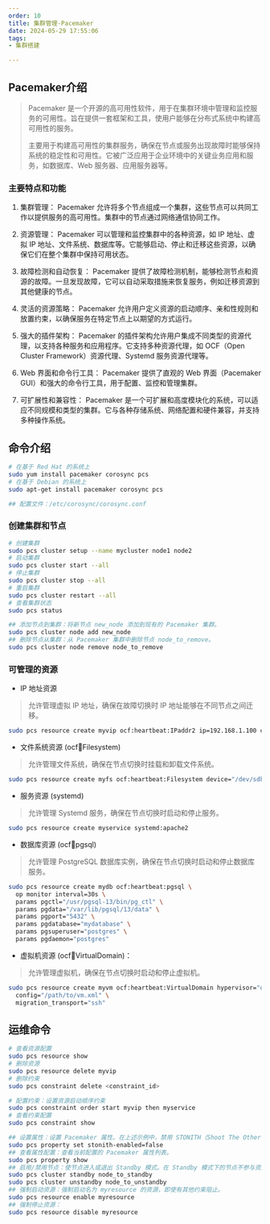 ```yaml
---
order: 10
title: 集群管理-Pacemaker
date: 2024-05-29 17:55:06
tags:
- 集群搭建

---
```

## Pacemaker介绍

> Pacemaker 是一个开源的高可用性软件，用于在集群环境中管理和监控服务的可用性。旨在提供一套框架和工具，使用户能够在分布式系统中构建高可用性的服务。
>
> 主要用于构建高可用性的集群服务，确保在节点或服务出现故障时能够保持系统的稳定性和可用性。它被广泛应用于企业环境中的关键业务应用和服务，如数据库、Web 服务器、应用服务器等。

### 主要特点和功能

1. 集群管理： Pacemaker 允许将多个节点组成一个集群，这些节点可以共同工作以提供服务的高可用性。集群中的节点通过网络通信协同工作。

2. 资源管理： Pacemaker 可以管理和监控集群中的各种资源，如 IP 地址、虚拟 IP 地址、文件系统、数据库等。它能够启动、停止和迁移这些资源，以确保它们在整个集群中保持可用状态。

3. 故障检测和自动恢复： Pacemaker 提供了故障检测机制，能够检测节点和资源的故障。一旦发现故障，它可以自动采取措施来恢复服务，例如迁移资源到其他健康的节点。

4. 灵活的资源策略： Pacemaker 允许用户定义资源的启动顺序、亲和性规则和放置约束，以确保服务在特定节点上以期望的方式运行。

5. 强大的插件架构： Pacemaker 的插件架构允许用户集成不同类型的资源代理，以支持各种服务和应用程序。它支持多种资源代理，如 OCF（Open Cluster Framework）资源代理、Systemd 服务资源代理等。

6. Web 界面和命令行工具： Pacemaker 提供了直观的 Web 界面（Pacemaker GUI）和强大的命令行工具，用于配置、监控和管理集群。

7. 可扩展性和兼容性： Pacemaker 是一个可扩展和高度模块化的系统，可以适应不同规模和类型的集群。它与各种存储系统、网络配置和硬件兼容，并支持多种操作系统。

## 命令介绍

```bash
# 在基于 Red Hat 的系统上
sudo yum install pacemaker corosync pcs
# 在基于 Debian 的系统上
sudo apt-get install pacemaker corosync pcs

## 配置文件：/etc/corosync/corosync.conf
```

### 创建集群和节点

```bash
# 创建集群
sudo pcs cluster setup --name mycluster node1 node2
# 启动集群
sudo pcs cluster start --all
# 停止集群
sudo pcs cluster stop --all
# 重启集群
sudo pcs cluster restart --all
# 查看集群状态
sudo pcs status

## 添加节点到集群：将新节点 new_node 添加到现有的 Pacemaker 集群。
sudo pcs cluster node add new_node
## 删除节点从集群：从 Pacemaker 集群中删除节点 node_to_remove。
sudo pcs cluster node remove node_to_remove
```

### 可管理的资源

- IP 地址资源

> 允许管理虚拟 IP 地址，确保在故障切换时 IP 地址能够在不同节点之间迁移。

```bash
sudo pcs resource create myvip ocf:heartbeat:IPaddr2 ip=192.168.1.100 cidr_netmask=24
```

- 文件系统资源 (ocf:heartbeat:Filesystem)

> 允许管理文件系统，确保在节点切换时挂载和卸载文件系统。

```bash
sudo pcs resource create myfs ocf:heartbeat:Filesystem device="/dev/sdb1" directory="/mnt/data" fstype="ext4"
```

- 服务资源 (systemd)

> 允许管理 Systemd 服务，确保在节点切换时启动和停止服务。

```bash
sudo pcs resource create myservice systemd:apache2
```

- 数据库资源 (ocf:heartbeat:pgsql)

> 允许管理 PostgreSQL 数据库实例，确保在节点切换时启动和停止数据库服务。

```bash
sudo pcs resource create mydb ocf:heartbeat:pgsql \
  op monitor interval=30s \
  params pgctl="/usr/pgsql-13/bin/pg_ctl" \
  params pgdata="/var/lib/pgsql/13/data" \
  params pgport="5432" \
  params pgdatabase="mydatabase" \
  params pgsuperuser="postgres" \
  params pgdaemon="postgres"
```

- 虚拟机资源 (ocf:heartbeat:VirtualDomain)：

> 允许管理虚拟机，确保在节点切换时启动和停止虚拟机。

```bash
sudo pcs resource create myvm ocf:heartbeat:VirtualDomain hypervisor="qemu" \
  config="/path/to/vm.xml" \
  migration_transport="ssh"
```

## 运维命令

```bash
# 查看资源配置
sudo pcs resource show
# 删除资源
sudo pcs resource delete myvip
# 删除约束
sudo pcs constraint delete <constraint_id>

# 配置约束：设置资源启动顺序约束
sudo pcs constraint order start myvip then myservice
# 查看约束配置
sudo pcs constraint show

## 设置属性：设置 Pacemaker 属性。在上述示例中，禁用 STONITH（Shoot The Other Node In The Head）。
sudo pcs property set stonith-enabled=false
## 查看属性配置：查看当前配置的 Pacemaker 属性列表。
sudo pcs property show
## 启用/禁用节点：使节点进入或退出 Standby 模式。在 Standby 模式下的节点不参与资源管理。
sudo pcs cluster standby node_to_standby
sudo pcs cluster unstandby node_to_unstandby
## 强制启动资源：强制启动名为 myresource 的资源，即使有其他约束阻止。
sudo pcs resource enable myresource
## 强制停止资源：
sudo pcs resource disable myresource
```
